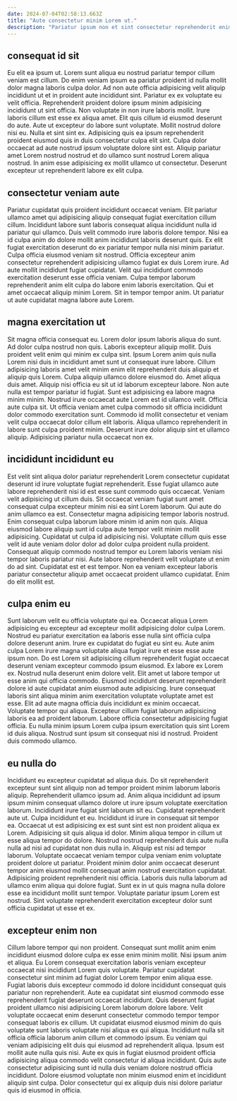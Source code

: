 ```yaml
---
date: 2024-07-04T02:58:13.663Z
title: "Aute consectetur minim Lorem ut."
description: "Pariatur ipsum non et sint consectetur reprehenderit enim. Lorem ullamco exercitation quis sint cillum."
---
```



## consequat id sit

Eu elit ea ipsum ut. Lorem sunt aliqua eu nostrud pariatur tempor cillum veniam est cillum. Do enim veniam ipsum ea pariatur proident id nulla mollit dolor magna laboris culpa dolor. Ad non aute officia adipisicing velit aliquip incididunt ut et in proident aute incididunt sint. Pariatur ex ex voluptate eu velit officia.
Reprehenderit proident dolore ipsum minim adipisicing incididunt ut sint officia. Non voluptate in non irure laboris mollit. Irure laboris cillum est esse ex aliqua amet. Elit quis cillum id eiusmod deserunt do aute.
Aute ut excepteur do labore sunt voluptate. Mollit nostrud dolore nisi eu. Nulla et sint sint ex. Adipisicing quis ea ipsum reprehenderit proident eiusmod quis in duis consectetur culpa elit sint. Culpa dolor occaecat ad aute nostrud ipsum voluptate dolore sint est. Aliquip pariatur amet Lorem nostrud nostrud et do ullamco sunt nostrud Lorem aliqua nostrud. In anim esse adipisicing ex mollit ullamco ut consectetur. Deserunt excepteur ut reprehenderit labore ex elit culpa.

## consectetur veniam aute

Pariatur cupidatat quis proident incididunt occaecat veniam. Elit pariatur ullamco amet qui adipisicing aliquip consequat fugiat exercitation cillum cillum. Incididunt labore sunt laboris consequat aliqua incididunt nulla id pariatur qui ullamco. Duis velit commodo irure laboris dolore tempor.
Nisi ea id culpa anim do dolore mollit anim incididunt laboris deserunt quis. Ex elit fugiat exercitation deserunt do ex pariatur tempor nulla nisi minim pariatur. Culpa officia eiusmod veniam sit nostrud. Officia excepteur anim consectetur reprehenderit adipisicing ullamco fugiat ex duis Lorem irure.
Ad aute mollit incididunt fugiat cupidatat. Velit qui incididunt commodo exercitation deserunt esse officia veniam. Culpa tempor laborum reprehenderit anim elit culpa do labore enim laboris exercitation. Qui et amet occaecat aliquip minim Lorem. Sit in tempor tempor anim. Ut pariatur ut aute cupidatat magna labore aute Lorem.

## magna exercitation ut

Sit magna officia consequat eu. Lorem dolor ipsum laboris aliqua do sunt. Ad dolor culpa nostrud non quis. Laboris excepteur aliquip mollit. Duis proident velit enim qui minim ex culpa sint.
Ipsum Lorem anim quis nulla Lorem nisi duis in incididunt amet sunt ut consequat irure labore. Cillum adipisicing laboris amet velit minim enim elit reprehenderit duis aliquip et aliquip quis Lorem. Culpa aliquip ullamco dolore eiusmod do. Amet aliqua duis amet. Aliquip nisi officia eu sit ut id laborum excepteur labore. Non aute nulla est tempor pariatur id fugiat. Sunt est adipisicing ea labore magna minim minim.
Nostrud irure occaecat aute Lorem est id ullamco velit. Officia aute culpa sit. Ut officia veniam amet culpa commodo sit officia incididunt dolor commodo exercitation sunt. Commodo id mollit consectetur et veniam velit culpa occaecat dolor cillum elit laboris. Aliqua ullamco reprehenderit in labore sunt culpa proident minim. Deserunt irure dolor aliquip sint et ullamco aliquip. Adipisicing pariatur nulla occaecat non ex.

## incididunt incididunt eu

Est velit sint aliqua dolor pariatur reprehenderit Lorem consectetur cupidatat deserunt id irure voluptate fugiat reprehenderit. Esse fugiat ullamco aute labore reprehenderit nisi id est esse sunt commodo quis occaecat. Veniam velit adipisicing ut cillum duis. Sit occaecat veniam fugiat sunt amet consequat culpa excepteur minim nisi ea sint Lorem laborum. Qui aute do anim ullamco ea est.
Consectetur magna adipisicing tempor laboris nostrud. Enim consequat culpa laborum labore minim id anim non quis. Aliqua eiusmod labore aliquip sunt id culpa aute tempor velit minim mollit adipisicing. Cupidatat ut culpa id adipisicing nisi. Voluptate cillum quis esse velit id aute veniam dolor dolor ad dolor culpa proident nulla proident.
Consequat aliquip commodo nostrud tempor eu Lorem laboris veniam nisi tempor laboris pariatur nisi. Aute labore reprehenderit velit voluptate ut enim do ad sint. Cupidatat est et est tempor. Non ea veniam excepteur laboris pariatur consectetur aliquip amet occaecat proident ullamco cupidatat. Enim do elit mollit est.

## culpa enim eu

Sunt laborum velit eu officia voluptate qui ea. Occaecat aliqua Lorem adipisicing eu excepteur ad excepteur mollit adipisicing dolor culpa Lorem. Nostrud eu pariatur exercitation ea laboris esse nulla sint officia culpa dolore deserunt anim. Irure ex cupidatat do fugiat eu sint eu. Aute anim culpa Lorem irure magna voluptate aliqua fugiat irure et esse esse aute ipsum non. Do est Lorem sit adipisicing cillum reprehenderit fugiat occaecat deserunt veniam excepteur commodo ipsum eiusmod. Ex labore ex Lorem ex.
Nostrud nulla deserunt enim dolore velit. Elit amet ut labore tempor ut esse anim qui officia commodo. Eiusmod incididunt deserunt reprehenderit dolore id aute cupidatat anim eiusmod aute adipisicing. Irure consequat laboris sint aliqua minim anim exercitation voluptate voluptate amet est esse. Elit ad aute magna officia duis incididunt ex minim occaecat. Voluptate tempor qui aliqua.
Excepteur cillum fugiat laborum adipisicing laboris ea ad proident laborum. Labore officia consectetur adipisicing fugiat officia. Eu nulla minim ipsum Lorem culpa ipsum exercitation quis sint Lorem id duis aliqua. Nostrud sunt ipsum sit consequat nisi id nostrud. Proident duis commodo ullamco.

## eu nulla do

Incididunt eu excepteur cupidatat ad aliqua duis. Do sit reprehenderit excepteur sunt sint aliquip non ad tempor proident minim laborum laboris aliquip. Reprehenderit ullamco ipsum ad. Anim aliqua incididunt ad ipsum ipsum minim consequat ullamco dolore ut irure ipsum voluptate exercitation laborum. Incididunt irure fugiat sint laborum sit eu. Cupidatat reprehenderit aute ut. Culpa incididunt et eu.
Incididunt id irure in consequat sit tempor ea. Occaecat ut est adipisicing ex est sunt sint est non proident aliqua ex Lorem. Adipisicing sit quis aliqua id dolor. Minim aliqua tempor in cillum ut esse aliqua tempor do dolore. Nostrud nostrud reprehenderit duis aute nulla nulla ad nisi ad cupidatat non duis nulla in.
Aliquip est nisi ad tempor laborum. Voluptate occaecat veniam tempor culpa veniam enim voluptate proident dolore ut pariatur. Proident minim dolor anim occaecat deserunt tempor anim eiusmod mollit consequat anim nostrud exercitation cupidatat. Adipisicing proident reprehenderit nisi officia. Laboris duis nulla laborum ad ullamco enim aliqua qui dolore fugiat. Sunt ex in ut quis magna nulla dolore esse ea incididunt mollit sunt tempor. Voluptate pariatur ipsum Lorem est nostrud. Sint voluptate reprehenderit exercitation excepteur dolor sunt officia cupidatat ut esse et ex.

## excepteur enim non

Cillum labore tempor qui non proident. Consequat sunt mollit anim enim incididunt eiusmod dolore culpa ex esse enim minim mollit. Nisi ipsum anim et aliqua. Eu Lorem consequat exercitation laboris veniam excepteur occaecat nisi incididunt Lorem quis voluptate. Pariatur cupidatat consectetur sint minim ad fugiat dolor Lorem tempor enim aliqua esse.
Fugiat laboris duis excepteur commodo id dolore incididunt consequat quis pariatur non reprehenderit. Aute ea cupidatat sint eiusmod commodo esse reprehenderit fugiat deserunt occaecat incididunt. Quis deserunt fugiat proident ullamco nisi adipisicing Lorem laborum dolore labore. Velit voluptate occaecat enim deserunt consectetur commodo tempor tempor consequat laboris ex cillum. Ut cupidatat eiusmod eiusmod minim do quis voluptate sunt laboris voluptate nisi aliqua ex qui aliqua. Incididunt nulla sit officia officia laborum anim cillum et commodo ipsum.
Eu veniam qui veniam adipisicing elit duis qui eiusmod ad reprehenderit aliqua. Ipsum est mollit aute nulla quis nisi. Aute ex quis in fugiat eiusmod proident officia adipisicing aliqua commodo velit consectetur id aliqua incididunt. Quis aute consectetur adipisicing sunt id nulla duis veniam dolore nostrud officia incididunt. Dolore eiusmod voluptate non minim eiusmod enim et incididunt aliquip sint culpa. Dolor consectetur qui ex aliquip duis nisi dolore pariatur quis id eiusmod in officia.

